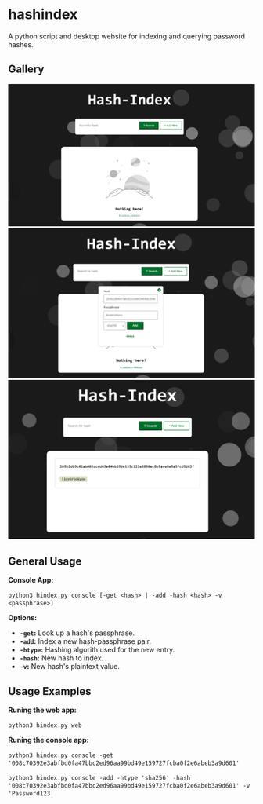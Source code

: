 # hashindex
A python script and desktop website for indexing and querying password hashes. 

## Gallery
![Landing](static/images/screenshots/hindex-land.png)
![Add](static/images/screenshots/hindex-add.png)
![Search](static/images/screenshots/hindex-search.png)

## General Usage
**Console App:**
```
python3 hindex.py console [-get <hash> | -add -hash <hash> -v <passphrase>]
```
**Options:**
- **`-get`:** Look up a hash's passphrase.
- **`-add`:** Index a new hash-passphrase pair.
- **`-htype`:** Hashing algorith used for the new entry.
- **`-hash`:** New hash to index.
- **`-v`:** New hash's plaintext value.

## Usage Examples
**Runing the web app:**
```
python3 hindex.py web
```
**Runing the console app:**
```
python3 hindex.py console -get '008c70392e3abfbd0fa47bbc2ed96aa99bd49e159727fcba0f2e6abeb3a9d601'
```
```
python3 hindex.py console -add -htype 'sha256' -hash '008c70392e3abfbd0fa47bbc2ed96aa99bd49e159727fcba0f2e6abeb3a9d601' -v 'Password123'
```

